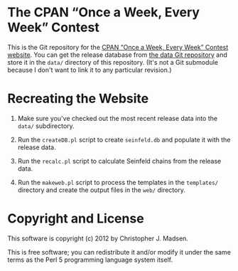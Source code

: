 The CPAN “Once a Week, Every Week” Contest
==========================================

This is the Git repository for the [CPAN “Once a Week, Every Week”
Contest website](http://onceaweek.cjmweb.net/).  You can get the release database from
[the data Git repository](https://github.com/madsen/cpan-once-a-week-data)
and store it in the `data/` directory of this repository.  (It's not a
Git submodule because I don't want to link it to any particular revision.)

Recreating the Website
======================

1. Make sure you've checked out the most recent release data into
the `data/` subdirectory.

2. Run the `createDB.pl` script to create `seinfeld.db` and populate
it with the release data.

3. Run the `recalc.pl` script to calculate Seinfeld chains from the
release data.

4. Run the `makeweb.pl` script to process the templates in the
`templates/` directory and create the output files in the `web/`
directory.

Copyright and License
=====================

This software is copyright (c) 2012 by Christopher J. Madsen.

This is free software; you can redistribute it and/or modify it under
the same terms as the Perl 5 programming language system itself.
